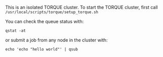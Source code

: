 This is an isolated TORQUE cluster. To start the TORQUE cluster, first call `/usr/local/scripts/torque/setup_torque.sh`

You can check the queue status with:

`qstat -at`

or submit a job from any node in the cluster with:

`echo 'echo "hello world"' | qsub`

